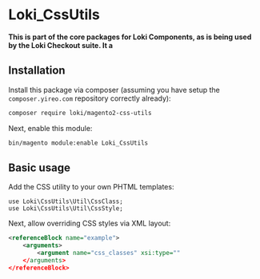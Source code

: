 # Loki_CssUtils

**This is part of the core packages for Loki Components, as is being used by the Loki Checkout suite. It a**

## Installation
Install this package via composer (assuming you have setup the `composer.yireo.com` repository correctly already):
```bash
composer require loki/magento2-css-utils
```

Next, enable this module:
```bash
bin/magento module:enable Loki_CssUtils
```

## Basic usage
Add the CSS utility to your own PHTML templates:
```phtml
use Loki\CssUtils\Util\CssClass;
use Loki\CssUtils\Util\CssStyle;

```

Next, allow overriding CSS styles via XML layout:
```xml
<referenceBlock name="example">
    <arguments>
        <argument name="css_classes" xsi:type=""
    </arguments>
</referenceBlock>
```
